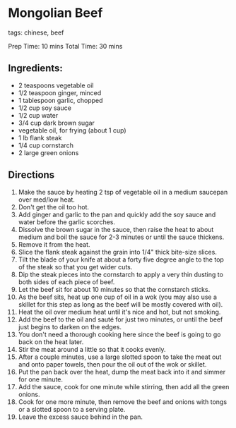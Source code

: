Mongolian Beef
==============

tags: chinese, beef

Prep Time: 10 mins
Total Time: 30 mins

Ingredients:
------------

   * 2 teaspoons vegetable oil
   * 1/2 teaspoon ginger, minced
   * 1 tablespoon garlic, chopped
   * 1/2 cup soy sauce
   * 1/2 cup water
   * 3/4 cup dark brown sugar
   * vegetable oil, for frying (about 1 cup)
   * 1 lb flank steak
   * 1/4 cup cornstarch
   * 2 large green onions

Directions
-----------

  1. Make the sauce by heating 2 tsp of vegetable oil in a medium saucepan over med/low heat.
  2. Don't get the oil too hot.
  3. Add ginger and garlic to the pan and quickly add the soy sauce and water before the garlic scorches.
  4. Dissolve the brown sugar in the sauce, then raise the heat to about medium and boil the sauce for 2-3 minutes or until the sauce thickens.
  5. Remove it from the heat.
  6. Slice the flank steak against the grain into 1/4" thick bite-size slices.
  7. Tilt the blade of your knife at about a forty five degree angle to the top of the steak so that you get wider cuts.
  8. Dip the steak pieces into the cornstarch to apply a very thin dusting to both sides of each piece of beef.
  9. Let the beef sit for about 10 minutes so that the cornstarch sticks.
  10. As the beef sits, heat up one cup of oil in a wok (you may also use a skillet for this step as long as the beef will be mostly covered with oil).
  11. Heat the oil over medium heat until it's nice and hot, but not smoking.
  12. Add the beef to the oil and sauté for just two minutes, or until the beef just begins to darken on the edges.
  13. You don't need a thorough cooking here since the beef is going to go back on the heat later.
  14. Stir the meat around a little so that it cooks evenly.
  15. After a couple minutes, use a large slotted spoon to take the meat out and onto paper towels, then pour the oil out of the wok or skillet.
  16. Put the pan back over the heat, dump the meat back into it and simmer for one minute.
  17. Add the sauce, cook for one minute while stirring, then add all the green onions.
  18. Cook for one more minute, then remove the beef and onions with tongs or a slotted spoon to a serving plate.
  19. Leave the excess sauce behind in the pan.

